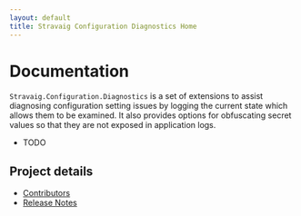 ```yaml
---
layout: default
title: Stravaig Configuration Diagnostics Home
---
```


# Documentation

`Stravaig.Configuration.Diagnostics` is a set of extensions to assist diagnosing configuration setting issues by logging the current state which allows them to be examined. It also provides options for obfuscating secret values so that they are not exposed in application logs.

* TODO

## Project details

* [Contributors](contributors.md)
* [Release Notes](release-notes/index.md)
